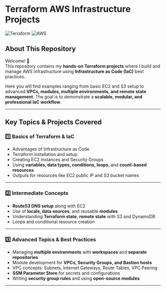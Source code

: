 # Terraform AWS Infrastructure Projects

![Terraform](https://img.shields.io/badge/Terraform-1.5.0-blue)
![AWS](https://img.shields.io/badge/AWS-Provider-orange)

## About This Repository
Welcome! 👋  
This repository contains my **hands-on Terraform projects** where I build and manage AWS infrastructure using **Infrastructure as Code (IaC)** best practices.  

Here you will find examples ranging from basic EC2 and S3 setup to advanced **VPCs, modules, multiple environments, and remote state management**. The goal is to demonstrate a **scalable, modular, and professional IaC workflow**.

---

## Key Topics & Projects Covered

### 1️⃣ Basics of Terraform & IaC
- Advantages of Infrastructure as Code  
- Terraform installation and setup  
- Creating EC2 instances and Security Groups  
- Using **variables, data types, conditions, loops**, and **count-based resources**  
- Outputs for resources like EC2 public IP and S3 bucket names  


---

### 2️⃣ Intermediate Concepts
- **Route53 DNS setup** along with EC2  
- Use of **locals, data sources**, and reusable **modules**  
- Understanding **Terraform state**, **remote state** with S3 and DynamoDB  
- Loops and conditional resource creation  


---

### 3️⃣ Advanced Topics & Best Practices
- Managing **multiple environments** with **workspaces** and **separate repositories**  
- Module development for **VPCs, Security Groups, and Bastion hosts**  
- VPC concepts: Subnets, Internet Gateways, Route Tables, VPC Peering  
- **SSM Parameter Store** for secrets and configurations  
- Writing **security group rules** and using **open-source modules**  




---


